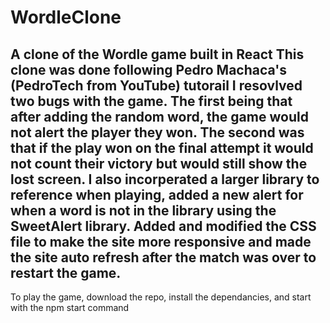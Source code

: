 # WordleClone
A clone of the Wordle game built in React
This clone was done following Pedro Machaca's (PedroTech from YouTube) tutorail
I resovlved two bugs with the game. The first being that after adding the random word, the game would not alert the player they won.
The second was that if the play won on the final attempt it would not count their victory but would still show the lost screen.
I also incorperated a larger library to reference when playing, added a new alert for when a word is not in the library using the SweetAlert library.
Added and modified the CSS file to make the site more responsive and made the site auto refresh after the match was over to restart the game.
---------------------------------------------------------------------------------------------------------------------------------------------------------------------
To play the game, download the repo, install the dependancies, and start with the npm start command
